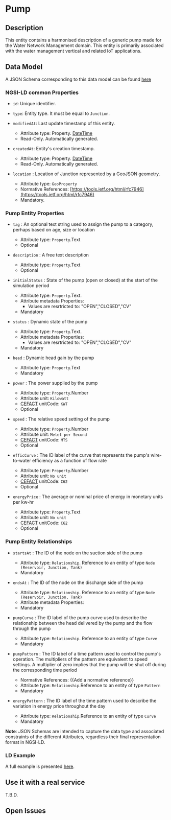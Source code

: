 # Pump

## Description
This entity contains a harmonised description of a generic pump made for the Water Network Management domain. This entity is primarily associated with the water management vertical and related IoT applications.

## Data Model

A JSON Schema corresponding to this data model can be found [here](../schema.json)

### NGSI-LD common Properties
-   `id`: Unique identifier.

-   `type`: Entity type. It must be equal to `Junction`.

-   `modifiedAt`: Last update timestamp of this
    entity.

    -   Attribute type: Property. [DateTime](https://schema.org/DateTime)
    -   Read-Only. Automatically generated.

-   `createdAt`: Entity's creation timestamp.

    -   Attribute type: Property. [DateTime](https://schema.org/DateTime)
    -   Read-Only. Automatically generated.

-   `location` : Location of Junction represented by a GeoJSON geometry.

    -   Attribute type: `GeoProperty`
    -   Normative References:
        [https://tools.ietf.org/html/rfc7946](https://tools.ietf.org/html/rfc7946)
    -   Mandatory.

### Pump Entity Properties
-   `tag` : An optional text string used to assign the pump to a category, perhaps based on age, size or location
    -   Attribute type: `Property`.Text
    -   Optional

-   `description` : A free text description
    -   Attribute type: `Property`.Text
    -   Optional

-   `initialStatus` : State of the pump (open or closed) at the start of the simulation period
    -   Attribute type: `Property`.Text.
    -   Attribute metadata Properties:
        -   Values are resrtricted to: "OPEN","CLOSED","CV"
    -   Mandatory

-   `status` : Dynamic state of the pump
    -   Attribute type: `Property`.Text.
    -   Attribute metadata Properties:
        -   Values are resrtricted to: "OPEN","CLOSED","CV"
    -   Mandatory

-   `head` : Dynamic head gain by the pump
    -   Attribute type: `Property`.Text
    -   Mandatory

-   `power` : The power supplied by the pump
    -   Attribute type: `Property`.Number
    -   Attribute unit: `Kilowatt`
    -   [CEFACT](https://www.unece.org/cefact.html) unitCode: `KWT`
    -   Optional

-   `speed` : The relative speed setting of the pump 
    -   Attribute type: `Property`.Number
    -   Attribute unit: `Metet per Second`
    -   [CEFACT](https://www.unece.org/cefact.html) unitCode: `MTS`
    -   Optional

-   `efficCurve` : The ID label of the curve that represents the pump's wire-to-water efficiency as a function of flow rate
    -   Attribute type: `Property`.Number
    -   Attribute unit: `No unit`
    -   [CEFACT](https://www.unece.org/cefact.html) unitCode: `C62`
    -   Optional

-   `energyPrice` : The average or nominal price of energy in monetary units per kw-hr
    -   Attribute type: `Property`.Text
    -   Attribute unit: `No unit`
    -   [CEFACT](https://www.unece.org/cefact.html) unitCode: `C62`
    -   Optional

### Pump Entity Relationships

-   `startsAt` : The ID of the node on the suction side of the pump
    -   Attribute type: `Relationship`. Reference to an entity of type `Node (Reservoir, Junction, Tank)`
    -   Mandatory

-   `endsAt` : The ID of the node on the discharge side of the pump
    -   Attribute type: `Relationship`. Reference to an entity of type `Node (Reservoir, Junction, Tank)`
    -   Attribute metadata Properties:
    -   Mandatory

-   `pumpCurve` : The ID label of the pump curve used to describe the relationship between the head delivered by the pump and the flow through the pump
    -   Attribute type: `Relationship`. Reference to an entity of type `Curve`
    -   Mandatory

-   `pumpPattern` : The ID label of a time pattern used to control the pump's operation. The multipliers of the pattern are equivalent to speed settings. A multiplier of zero implies that the pump will be shut off during the corresponding time period

    -   Normative References: {{Add a normative reference}}
    -   Attribute type: `Relationship`.Reference to an entity of type `Pattern`
    -   Mandatory

-   `energyPattern` : The ID label of the time pattern used to describe the variation in energy price throughout the day
    -   Attribute type: `Relationship`.Reference to an entity of type `Curve`
    -   Mandatory


**Note**: JSON Schemas are intended to capture the data type and associated
constraints of the different Attributes, regardless their final representation
format in NGSI-LD.

### LD Example

A full example is presented [here](../example-normalized-ld.jsonld).

## Use it with a real service

T.B.D.

## Open Issues